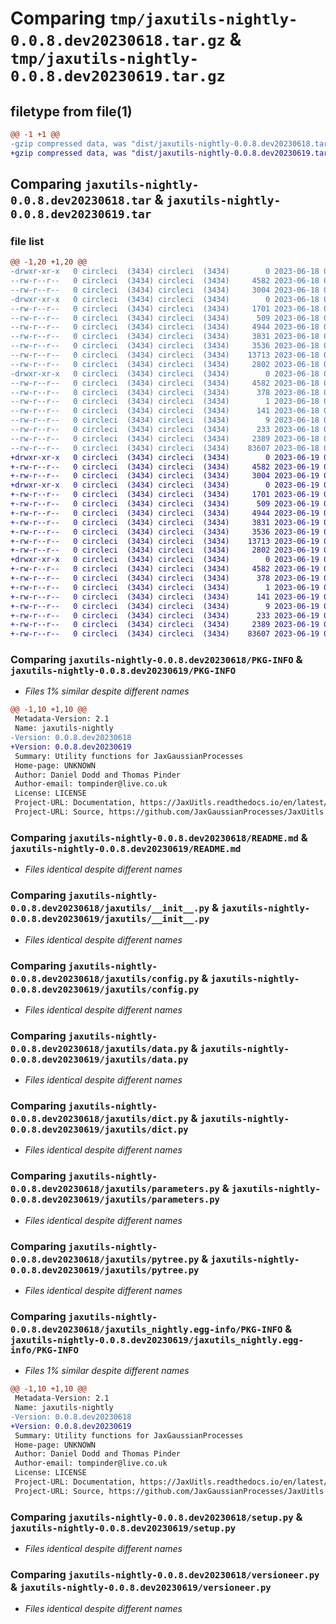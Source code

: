 # Comparing `tmp/jaxutils-nightly-0.0.8.dev20230618.tar.gz` & `tmp/jaxutils-nightly-0.0.8.dev20230619.tar.gz`

## filetype from file(1)

```diff
@@ -1 +1 @@
-gzip compressed data, was "dist/jaxutils-nightly-0.0.8.dev20230618.tar", last modified: Sun Jun 18 00:06:40 2023, max compression
+gzip compressed data, was "dist/jaxutils-nightly-0.0.8.dev20230619.tar", last modified: Mon Jun 19 00:06:35 2023, max compression
```

## Comparing `jaxutils-nightly-0.0.8.dev20230618.tar` & `jaxutils-nightly-0.0.8.dev20230619.tar`

### file list

```diff
@@ -1,20 +1,20 @@
-drwxr-xr-x   0 circleci  (3434) circleci  (3434)        0 2023-06-18 00:06:40.753316 jaxutils-nightly-0.0.8.dev20230618/
--rw-r--r--   0 circleci  (3434) circleci  (3434)     4582 2023-06-18 00:06:40.753316 jaxutils-nightly-0.0.8.dev20230618/PKG-INFO
--rw-r--r--   0 circleci  (3434) circleci  (3434)     3004 2023-06-18 00:06:34.000000 jaxutils-nightly-0.0.8.dev20230618/README.md
-drwxr-xr-x   0 circleci  (3434) circleci  (3434)        0 2023-06-18 00:06:40.757316 jaxutils-nightly-0.0.8.dev20230618/jaxutils/
--rw-r--r--   0 circleci  (3434) circleci  (3434)     1701 2023-06-18 00:06:34.000000 jaxutils-nightly-0.0.8.dev20230618/jaxutils/__init__.py
--rw-r--r--   0 circleci  (3434) circleci  (3434)      509 2023-06-18 00:06:40.757316 jaxutils-nightly-0.0.8.dev20230618/jaxutils/_version.py
--rw-r--r--   0 circleci  (3434) circleci  (3434)     4944 2023-06-18 00:06:34.000000 jaxutils-nightly-0.0.8.dev20230618/jaxutils/config.py
--rw-r--r--   0 circleci  (3434) circleci  (3434)     3831 2023-06-18 00:06:34.000000 jaxutils-nightly-0.0.8.dev20230618/jaxutils/data.py
--rw-r--r--   0 circleci  (3434) circleci  (3434)     3536 2023-06-18 00:06:34.000000 jaxutils-nightly-0.0.8.dev20230618/jaxutils/dict.py
--rw-r--r--   0 circleci  (3434) circleci  (3434)    13713 2023-06-18 00:06:34.000000 jaxutils-nightly-0.0.8.dev20230618/jaxutils/parameters.py
--rw-r--r--   0 circleci  (3434) circleci  (3434)     2802 2023-06-18 00:06:34.000000 jaxutils-nightly-0.0.8.dev20230618/jaxutils/pytree.py
-drwxr-xr-x   0 circleci  (3434) circleci  (3434)        0 2023-06-18 00:06:40.753316 jaxutils-nightly-0.0.8.dev20230618/jaxutils_nightly.egg-info/
--rw-r--r--   0 circleci  (3434) circleci  (3434)     4582 2023-06-18 00:06:40.000000 jaxutils-nightly-0.0.8.dev20230618/jaxutils_nightly.egg-info/PKG-INFO
--rw-r--r--   0 circleci  (3434) circleci  (3434)      378 2023-06-18 00:06:40.000000 jaxutils-nightly-0.0.8.dev20230618/jaxutils_nightly.egg-info/SOURCES.txt
--rw-r--r--   0 circleci  (3434) circleci  (3434)        1 2023-06-18 00:06:40.000000 jaxutils-nightly-0.0.8.dev20230618/jaxutils_nightly.egg-info/dependency_links.txt
--rw-r--r--   0 circleci  (3434) circleci  (3434)      141 2023-06-18 00:06:40.000000 jaxutils-nightly-0.0.8.dev20230618/jaxutils_nightly.egg-info/requires.txt
--rw-r--r--   0 circleci  (3434) circleci  (3434)        9 2023-06-18 00:06:40.000000 jaxutils-nightly-0.0.8.dev20230618/jaxutils_nightly.egg-info/top_level.txt
--rw-r--r--   0 circleci  (3434) circleci  (3434)      233 2023-06-18 00:06:40.757316 jaxutils-nightly-0.0.8.dev20230618/setup.cfg
--rw-r--r--   0 circleci  (3434) circleci  (3434)     2389 2023-06-18 00:06:34.000000 jaxutils-nightly-0.0.8.dev20230618/setup.py
--rw-r--r--   0 circleci  (3434) circleci  (3434)    83607 2023-06-18 00:06:34.000000 jaxutils-nightly-0.0.8.dev20230618/versioneer.py
+drwxr-xr-x   0 circleci  (3434) circleci  (3434)        0 2023-06-19 00:06:35.337231 jaxutils-nightly-0.0.8.dev20230619/
+-rw-r--r--   0 circleci  (3434) circleci  (3434)     4582 2023-06-19 00:06:35.337231 jaxutils-nightly-0.0.8.dev20230619/PKG-INFO
+-rw-r--r--   0 circleci  (3434) circleci  (3434)     3004 2023-06-19 00:06:29.000000 jaxutils-nightly-0.0.8.dev20230619/README.md
+drwxr-xr-x   0 circleci  (3434) circleci  (3434)        0 2023-06-19 00:06:35.337231 jaxutils-nightly-0.0.8.dev20230619/jaxutils/
+-rw-r--r--   0 circleci  (3434) circleci  (3434)     1701 2023-06-19 00:06:29.000000 jaxutils-nightly-0.0.8.dev20230619/jaxutils/__init__.py
+-rw-r--r--   0 circleci  (3434) circleci  (3434)      509 2023-06-19 00:06:35.337231 jaxutils-nightly-0.0.8.dev20230619/jaxutils/_version.py
+-rw-r--r--   0 circleci  (3434) circleci  (3434)     4944 2023-06-19 00:06:29.000000 jaxutils-nightly-0.0.8.dev20230619/jaxutils/config.py
+-rw-r--r--   0 circleci  (3434) circleci  (3434)     3831 2023-06-19 00:06:29.000000 jaxutils-nightly-0.0.8.dev20230619/jaxutils/data.py
+-rw-r--r--   0 circleci  (3434) circleci  (3434)     3536 2023-06-19 00:06:29.000000 jaxutils-nightly-0.0.8.dev20230619/jaxutils/dict.py
+-rw-r--r--   0 circleci  (3434) circleci  (3434)    13713 2023-06-19 00:06:29.000000 jaxutils-nightly-0.0.8.dev20230619/jaxutils/parameters.py
+-rw-r--r--   0 circleci  (3434) circleci  (3434)     2802 2023-06-19 00:06:29.000000 jaxutils-nightly-0.0.8.dev20230619/jaxutils/pytree.py
+drwxr-xr-x   0 circleci  (3434) circleci  (3434)        0 2023-06-19 00:06:35.337231 jaxutils-nightly-0.0.8.dev20230619/jaxutils_nightly.egg-info/
+-rw-r--r--   0 circleci  (3434) circleci  (3434)     4582 2023-06-19 00:06:35.000000 jaxutils-nightly-0.0.8.dev20230619/jaxutils_nightly.egg-info/PKG-INFO
+-rw-r--r--   0 circleci  (3434) circleci  (3434)      378 2023-06-19 00:06:35.000000 jaxutils-nightly-0.0.8.dev20230619/jaxutils_nightly.egg-info/SOURCES.txt
+-rw-r--r--   0 circleci  (3434) circleci  (3434)        1 2023-06-19 00:06:35.000000 jaxutils-nightly-0.0.8.dev20230619/jaxutils_nightly.egg-info/dependency_links.txt
+-rw-r--r--   0 circleci  (3434) circleci  (3434)      141 2023-06-19 00:06:35.000000 jaxutils-nightly-0.0.8.dev20230619/jaxutils_nightly.egg-info/requires.txt
+-rw-r--r--   0 circleci  (3434) circleci  (3434)        9 2023-06-19 00:06:35.000000 jaxutils-nightly-0.0.8.dev20230619/jaxutils_nightly.egg-info/top_level.txt
+-rw-r--r--   0 circleci  (3434) circleci  (3434)      233 2023-06-19 00:06:35.337231 jaxutils-nightly-0.0.8.dev20230619/setup.cfg
+-rw-r--r--   0 circleci  (3434) circleci  (3434)     2389 2023-06-19 00:06:29.000000 jaxutils-nightly-0.0.8.dev20230619/setup.py
+-rw-r--r--   0 circleci  (3434) circleci  (3434)    83607 2023-06-19 00:06:29.000000 jaxutils-nightly-0.0.8.dev20230619/versioneer.py
```

### Comparing `jaxutils-nightly-0.0.8.dev20230618/PKG-INFO` & `jaxutils-nightly-0.0.8.dev20230619/PKG-INFO`

 * *Files 1% similar despite different names*

```diff
@@ -1,10 +1,10 @@
 Metadata-Version: 2.1
 Name: jaxutils-nightly
-Version: 0.0.8.dev20230618
+Version: 0.0.8.dev20230619
 Summary: Utility functions for JaxGaussianProcesses
 Home-page: UNKNOWN
 Author: Daniel Dodd and Thomas Pinder
 Author-email: tompinder@live.co.uk
 License: LICENSE
 Project-URL: Documentation, https://JaxUitls.readthedocs.io/en/latest/
 Project-URL: Source, https://github.com/JaxGaussianProcesses/JaxUitls
```

### Comparing `jaxutils-nightly-0.0.8.dev20230618/README.md` & `jaxutils-nightly-0.0.8.dev20230619/README.md`

 * *Files identical despite different names*

### Comparing `jaxutils-nightly-0.0.8.dev20230618/jaxutils/__init__.py` & `jaxutils-nightly-0.0.8.dev20230619/jaxutils/__init__.py`

 * *Files identical despite different names*

### Comparing `jaxutils-nightly-0.0.8.dev20230618/jaxutils/config.py` & `jaxutils-nightly-0.0.8.dev20230619/jaxutils/config.py`

 * *Files identical despite different names*

### Comparing `jaxutils-nightly-0.0.8.dev20230618/jaxutils/data.py` & `jaxutils-nightly-0.0.8.dev20230619/jaxutils/data.py`

 * *Files identical despite different names*

### Comparing `jaxutils-nightly-0.0.8.dev20230618/jaxutils/dict.py` & `jaxutils-nightly-0.0.8.dev20230619/jaxutils/dict.py`

 * *Files identical despite different names*

### Comparing `jaxutils-nightly-0.0.8.dev20230618/jaxutils/parameters.py` & `jaxutils-nightly-0.0.8.dev20230619/jaxutils/parameters.py`

 * *Files identical despite different names*

### Comparing `jaxutils-nightly-0.0.8.dev20230618/jaxutils/pytree.py` & `jaxutils-nightly-0.0.8.dev20230619/jaxutils/pytree.py`

 * *Files identical despite different names*

### Comparing `jaxutils-nightly-0.0.8.dev20230618/jaxutils_nightly.egg-info/PKG-INFO` & `jaxutils-nightly-0.0.8.dev20230619/jaxutils_nightly.egg-info/PKG-INFO`

 * *Files 1% similar despite different names*

```diff
@@ -1,10 +1,10 @@
 Metadata-Version: 2.1
 Name: jaxutils-nightly
-Version: 0.0.8.dev20230618
+Version: 0.0.8.dev20230619
 Summary: Utility functions for JaxGaussianProcesses
 Home-page: UNKNOWN
 Author: Daniel Dodd and Thomas Pinder
 Author-email: tompinder@live.co.uk
 License: LICENSE
 Project-URL: Documentation, https://JaxUitls.readthedocs.io/en/latest/
 Project-URL: Source, https://github.com/JaxGaussianProcesses/JaxUitls
```

### Comparing `jaxutils-nightly-0.0.8.dev20230618/setup.py` & `jaxutils-nightly-0.0.8.dev20230619/setup.py`

 * *Files identical despite different names*

### Comparing `jaxutils-nightly-0.0.8.dev20230618/versioneer.py` & `jaxutils-nightly-0.0.8.dev20230619/versioneer.py`

 * *Files identical despite different names*

